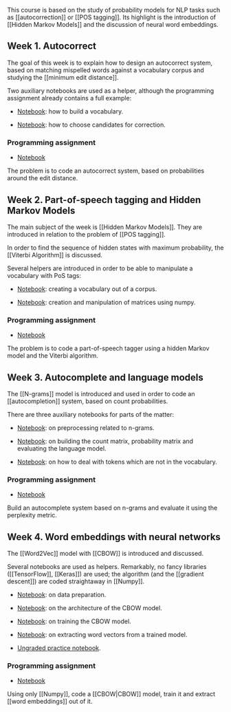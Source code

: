 This course is based on the study of probability models for NLP tasks such as [[autocorrection]] or
[[POS tagging]]. Its highlight is the introduction of [[Hidden Markov Models]] and the discussion
of neural word embeddings.

## Week 1. Autocorrect

The goal of this week is to explain how to design an autocorrect system, based on matching mispelled
words against a vocabulary corpus and studying the [[minimum edit distance]].

Two auxiliary notebooks are used as a helper, although the programming assignment already contains a
full example:

- [Notebook](https://github.com/ber2/coursera/blob/master/nlp-specialization/2-probabilistic-models/week1-vocab-build-demo.ipynb): how to build a vocabulary.

- [Notebook](https://github.com/ber2/coursera/blob/master/nlp-specialization/2-probabilistic-models/week1-candidates-from-edits-demo.ipynb): how to choose candidates for correction.

### Programming assignment

- [Notebook](https://github.com/ber2/coursera/blob/master/nlp-specialization/2-probabilistic-models/week1-autocorrect.ipynb)

The problem is to code an autocorrect system, based on probabilities around the edit distance.

## Week 2. Part-of-speech tagging and Hidden Markov Models

The main subject of the week is [[Hidden Markov Models]]. They are introduced in relation to the problem
of [[POS tagging]].

In order to find the sequence of hidden states with maximum probability, the [[Viterbi Algorithm]] is discussed.

Several helpers are introduced in order to be able to manipulate a vocabulary with PoS tags:

- [Notebook](https://github.com/ber2/coursera/blob/master/nlp-specialization/2-probabilistic-models/week2-tagging-vocabs.ipynb): creating a vocabulary out of a corpus.

- [Notebook](https://github.com/ber2/coursera/blob/master/nlp-specialization/2-probabilistic-models/week2-numpy-tags-demo.ipynb): creation and manipulation of matrices using numpy.

### Programming assignment

- [Notebook](https://github.com/ber2/coursera/blob/master/nlp-specialization/2-probabilistic-models/week2-pos-tagging.ipynb)

The problem is to code a part-of-speech tagger using a hidden Markov model and the Viterbi
algorithm.

## Week 3. Autocomplete and language models

The [[N-grams]] model is introduced and used in order to code an [[autocompletion]] system, based on count
probabilities.

There are three auxiliary notebooks for parts of the matter:

- [Notebook](https://github.com/ber2/coursera/blob/master/nlp-specialization/2-probabilistic-models/week3-ngrams-demo.ipynb): on preprocessing related to n-grams.

- [Notebook](https://github.com/ber2/coursera/blob/master/nlp-specialization/2-probabilistic-models/week3-language-model-demo.ipynb): on building the count matrix, probability matrix
  and evaluating the language model.

- [Notebook](https://github.com/ber2/coursera/blob/master/nlp-specialization/2-probabilistic-models/week3-out-of-vocab-demo.ipynb): on how to deal with tokens which are not in the
  vocabulary.

### Programming assignment

- [Notebook](https://github.com/ber2/coursera/blob/master/nlp-specialization/2-probabilistic-models/week3-autocomplete.ipynb)

Build an autocomplete system based on n-grams and evaluate it using the perplexity metric.

## Week 4. Word embeddings with neural networks

The [[Word2Vec]] model with [[CBOW]] is introduced and discussed.

Several notebooks are used as helpers. Remarkably, no fancy libraries ([[TensorFlow]], [[Keras]]) are used;
the algorithm (and the [[gradient descent]]) are coded straightaway in [[Numpy]].

- [Notebook](https://github.com/ber2/coursera/blob/master/nlp-specialization/2-probabilistic-models/week4-data-prep-demo.ipynb): on data preparation.

- [Notebook](https://github.com/ber2/coursera/blob/master/nlp-specialization/2-probabilistic-models/week4-model-architecture-demo.ipynb): on the architecture of the CBOW model.

- [Notebook](https://github.com/ber2/coursera/blob/master/nlp-specialization/2-probabilistic-models/week4-cbow-training-demo.ipynb): on training the CBOW model.

- [Notebook](https://github.com/ber2/coursera/blob/master/nlp-specialization/2-probabilistic-models/week4-word-embedding-extraction-demo.ipynb): on extracting word vectors from a
  trained model.

- [Ungraded practice notebook](https://github.com/ber2/coursera/blob/master/nlp-specialization/2-probabilistic-models/week4-practice-notebook-demo.ipynb).


### Programming assignment

- [Notebook](https://github.com/ber2/coursera/blob/master/nlp-specialization/2-probabilistic-models/week4-word-embeddings.ipynb)

Using only [[Numpy]], code a [[CBOW|CBOW]] model, train it and extract [[word embeddings]] out of it.

